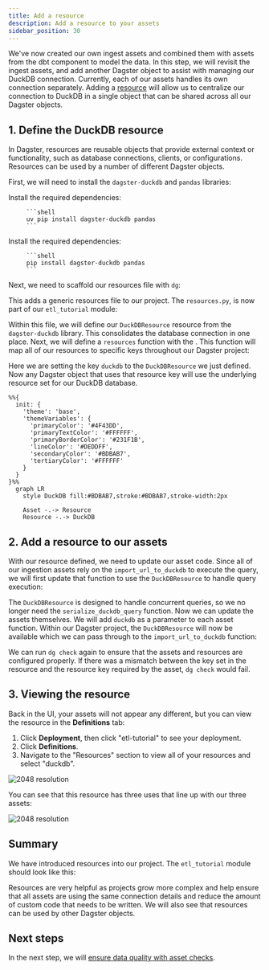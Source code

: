 ```yaml
---
title: Add a resource
description: Add a resource to your assets
sidebar_position: 30
---
```


We've now created our own ingest assets and combined them with assets from the dbt component to model the data. In this step, we will revisit the ingest assets, and add another Dagster object to assist with managing our DuckDB connection. Currently, each of our assets handles its own connection separately. Adding a [resource](/guides/build/external-resources) will allow us to centralize our connection to DuckDB in a single object that can be shared across all our Dagster objects.

## 1. Define the DuckDB resource

In Dagster, resources are reusable objects that provide external context or functionality, such as database connections, clients, or configurations. Resources can be used by a number of different Dagster objects.

First, we will need to install the `dagster-duckdb` and `pandas` libraries:

<Tabs groupId="package-manager">
   <TabItem value="uv" label="uv">
      Install the required dependencies:

         ```shell
         uv pip install dagster-duckdb pandas
         ```
   </TabItem>

   <TabItem value="pip" label="pip">
      Install the required dependencies:

         ```shell
         pip install dagster-duckdb pandas
         ```
   </TabItem>
</Tabs>

Next, we need to scaffold our resources file with `dg`:

<CliInvocationExample path="docs_snippets/docs_snippets/guides/tutorials/etl_tutorial/commands/dg-scaffold-resources.txt" />

This adds a generic resources file to our project. The `resources.py`, is now part of our `etl_tutorial` module:

<CliInvocationExample path="docs_snippets/docs_snippets/guides/tutorials/etl_tutorial/tree/resources.txt" />

Within this file, we will define our `DuckDBResource` resource from the `dagster-duckdb` library. This consolidates the database connection in one place. Next, we will define a `resources` function with the <PyObject section="definitions" module="dagster" object="Definitions" decorator />. This function will map all of our resources to specific keys throughout our Dagster project:

<CodeExample
  path="docs_snippets/docs_snippets/guides/tutorials/etl_tutorial/src/etl_tutorial/defs/resources.py"
  language="python"
  title="src/etl_tutorial/defs/resources.py"
/>

Here we are setting the key `duckdb` to the `DuckDBResource` we just defined. Now any Dagster object that uses that resource key will use the underlying resource set for our DuckDB database.

```mermaid
%%{
  init: {
    'theme': 'base',
    'themeVariables': {
      'primaryColor': '#4F43DD',
      'primaryTextColor': '#FFFFFF',
      'primaryBorderColor': '#231F1B',
      'lineColor': '#DEDDFF',
      'secondaryColor': '#BDBAB7',
      'tertiaryColor': '#FFFFFF'
    }
  }
}%%
  graph LR
    style DuckDB fill:#BDBAB7,stroke:#BDBAB7,stroke-width:2px

    Asset -.-> Resource
    Resource -.-> DuckDB
```

## 2. Add a resource to our assets

With our resource defined, we need to update our asset code. Since all of our ingestion assets rely on the `import_url_to_duckdb` to execute the query, we will first update that function to use the `DuckDBResource` to handle query execution:

<CodeExample
  path="docs_snippets/docs_snippets/guides/tutorials/etl_tutorial/src/etl_tutorial/defs/assets.py"
  language="python"
  startAfter="start_import_url_to_duckdb_with_resource"
  endBefore="end_import_url_to_duckdb_with_resource"
  title="src/etl_tutorial/defs/assets/py"
/>

The `DuckDBResource` is designed to handle concurrent queries, so we no longer need the `serialize_duckdb_query` function. Now we can update the assets themselves. We will add `duckdb` as a parameter to each asset function. Within our Dagster project, the `DuckDBResource` will now be available which we can pass through to the `import_url_to_duckdb` function:

<CodeExample
  path="docs_snippets/docs_snippets/guides/tutorials/etl_tutorial/src/etl_tutorial/defs/assets.py"
  language="python"
  startAfter="start_ingest_assets_2"
  endBefore="end_ingest_assets_2"
  title="src/etl_tutorial/defs/assets.py"
/>

We can run `dg check` again to ensure that the assets and resources are configured properly. If there was a mismatch between the key set in the resource and the resource key required by the asset, `dg check` would fail.

## 3. Viewing the resource

Back in the UI, your assets will not appear any different, but you can view the resource in the **Definitions** tab:

1. Click **Deployment**, then click "etl-tutorial" to see your deployment.
2. Click **Definitions**.
3. Navigate to the "Resources" section to view all of your resources and select "duckdb".

![2048 resolution](/images/tutorial/etl-tutorial/resources.png)

You can see that this resource has three uses that line up with our three assets:

![2048 resolution](/images/tutorial/etl-tutorial/resources-dep.png)

## Summary

We have introduced resources into our project. The `etl_tutorial` module should look like this:

<CliInvocationExample path="docs_snippets/docs_snippets/guides/tutorials/etl_tutorial/tree/step-2.txt" />

Resources are very helpful as projects grow more complex and help ensure that all assets are using the same connection details and reduce the amount of custom code that needs to be written. We will also see that resources can be used by other Dagster objects.

## Next steps

In the next step, we will [ensure data quality with asset checks](/etl-pipeline-tutorial/data-quality).
